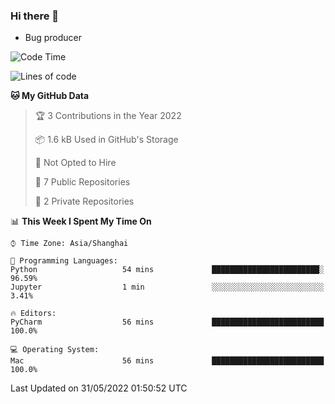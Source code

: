 ### Hi there 👋
* Bug producer
<!--START_SECTION:waka-->
![Code Time](http://img.shields.io/badge/Code%20Time-0%20secs-blue)

![Lines of code](https://img.shields.io/badge/From%20Hello%20World%20I%27ve%20Written-5%20Thousand%20lines%20of%20code-blue)

**🐱 My GitHub Data** 

> 🏆 3 Contributions in the Year 2022
 > 
> 📦 1.6 kB Used in GitHub's Storage 
 > 
> 🚫 Not Opted to Hire
 > 
> 📜 7 Public Repositories 
 > 
> 🔑 2 Private Repositories  
 > 
📊 **This Week I Spent My Time On** 

```text
⌚︎ Time Zone: Asia/Shanghai

💬 Programming Languages: 
Python                   54 mins             ████████████████████████░   96.59% 
Jupyter                  1 min               ░░░░░░░░░░░░░░░░░░░░░░░░░   3.41%

🔥 Editors: 
PyCharm                  56 mins             █████████████████████████   100.0%

💻 Operating System: 
Mac                      56 mins             █████████████████████████   100.0%

```


 Last Updated on 31/05/2022 01:50:52 UTC
<!--END_SECTION:waka-->
